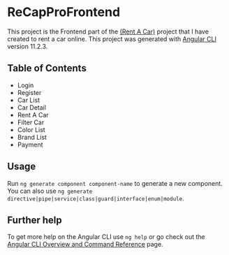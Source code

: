 # ReCapProFrontend

This project is the Frontend part of the [(Rent A Car)](https://github.com/htcoztrk/ReCapProject/tree/master/ReCapProject) project that I have created to rent a car online.
This project was generated with [Angular CLI](https://github.com/angular/angular-cli) version 11.2.3.

## Table of Contents
<ul>
  <li>Login </li>
  <li>Register</li>
  <li>Car List</li>
  <li>Car Detail</li>
  <li>Rent A Car</li>
  <li>Filter Car</li>
  <li>Color List</li>
  <li>Brand List</li>
  <li>Payment</li>
 </ul>



## Usage

Run `ng generate component component-name` to generate a new component. You can also use `ng generate directive|pipe|service|class|guard|interface|enum|module`.


## Further help

To get more help on the Angular CLI use `ng help` or go check out the [Angular CLI Overview and Command Reference](https://angular.io/cli) page.
